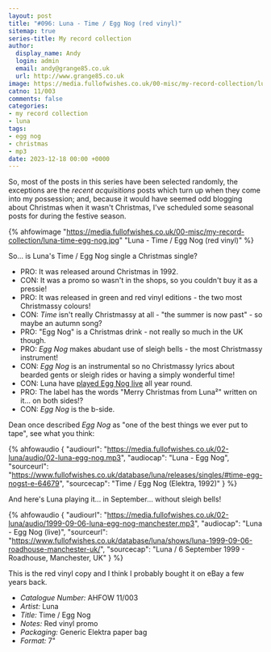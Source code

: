 ```yaml
---
layout: post
title: "#096: Luna - Time / Egg Nog (red vinyl)"
sitemap: true
series-title: My record collection
author:
  display_name: Andy
  login: admin
  email: andy@grange85.co.uk
  url: http://www.grange85.co.uk
image: https://media.fullofwishes.co.uk/00-misc/my-record-collection/luna-time-egg-nog.jpg
catno: 11/003
comments: false
categories:
- my record collection
- luna
tags:
- egg nog
- christmas
- mp3
date: 2023-12-18 00:00 +0000
---
```

So, most of the posts in this series have been selected randomly, the exceptions are the _recent acquisitions_ posts which turn up when they come into my possession; and, because it would have seemed odd blogging about Christmas when it wasn't Christmas, I've scheduled some seasonal posts for during the festive season.

{% ahfowimage "https://media.fullofwishes.co.uk/00-misc/my-record-collection/luna-time-egg-nog.jpg" "Luna - Time / Egg Nog (red vinyl)" %}

So... is Luna's Time / Egg Nog single a Christmas single?

<!--more-->

 - PRO: It was released around Christmas in 1992.
 - CON: It was a promo so wasn't in the shops, so you couldn't buy it as a pressie!
 - PRO: It was released in green and red vinyl editions - the two most Christmassy colours!
 - CON: _Time_ isn't really Christmassy at all - "the summer is now past" - so maybe an autumn song?
 - PRO: "Egg Nog" is a Christmas drink - not really so much in the UK though.
 - PRO: _Egg Nog_ makes abudant use of sleigh bells - the most Christmassy instrument!
 - CON: _Egg Nog_ is an instrumental so no Christmassy lyrics about bearded gents or sleigh rides or having a simply wonderful time!
 - CON: Luna have [played Egg Nog live](/database/tracks/egg-nog/#live) all year round.
 - PRO: The label has the words "Merry Christmas from Luna&#178;" written on it... on both sides!?
 - CON: _Egg Nog_ is the b-side.

Dean once described _Egg Nog_ as "one of the best things we ever put to tape", see what you think:

{% ahfowaudio {
"audiourl": "https://media.fullofwishes.co.uk/02-luna/audio/02-luna-egg-nog.mp3",
"audiocap": "Luna - Egg Nog",
"sourceurl": "https://www.fullofwishes.co.uk/database/luna/releases/singles/#time-egg-nogst-e-64679",
"sourcecap": "Time / Egg Nog (Elektra, 1992)"
} %}

And here's Luna playing it... in September... without sleigh bells!

{% ahfowaudio {
"audiourl": "https://media.fullofwishes.co.uk/02-luna/audio/1999-09-06-luna-egg-nog-manchester.mp3",
"audiocap": "Luna - Egg Nog (live)",
"sourceurl": "https://www.fullofwishes.co.uk/database/luna/shows/luna-1999-09-06-roadhouse-manchester-uk/",
"sourcecap": "Luna / 6 September 1999 - Roadhouse, Manchester, UK"
} %}

This is the red vinyl copy and I think I probably bought it on eBay a few years back.

 - *Catalogue Number:* AHFOW 11/003
 - *Artist:* Luna
 - *Title:* Time / Egg Nog
 - *Notes:* Red vinyl promo
 - *Packaging:* Generic Elektra paper bag
 - *Format:* 7"


